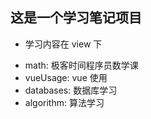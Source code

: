 ## 这是一个学习笔记项目

- 学习内容在 view 下

* math: 极客时间程序员数学课
* vueUsage: vue 使用
* databases: 数据库学习
* algorithm: 算法学习
